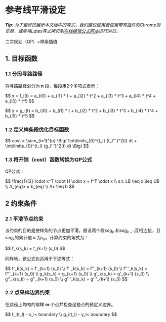 # 参考线平滑设定

_**Tip**: 为了更好的展示本文档中的等式，我们建议使用者使用带有[插件](https://chrome.google.com/webstore/detail/tex-all-the-things/cbimabofgmfdkicghcadidpemeenbffn)的Chrome浏览器，或者将Latex等式拷贝到[在线编辑公式网站](http://www.hostmath.com/)进行浏览。_

二次规划（QP）+样条插值

## 1. 目标函数

### 1.1 分段寻路路径

将寻路路径划分为 **n** 段，每段用2个多项式表示：

<p>
$$
x = f_i(t)
  = a_{i0} + a_{i1} * t + a_{i2} * t^2 + a_{i3} * t^3 + a_{i4} * t^4 + a_{i5} * t^5
$$
</p>

<p>
$$
y = g_i(t) = b_{i0} + b_{i1} * t + b_{i2} * t^2 + b_{i3} * t^3 + b_{i4} * t^4 + b_{i5} * t^5
$$
</p>

### 1.2 定义样条段优化目标函数

<p>
$$
cost = 
\sum_{i=1}^{n} 
\Big(
\int\limits_{0}^{t_i} (f_i''')^2(t) dt 
+ \int\limits_{0}^{t_i} (g_i''')^2(t) dt 
\Big)
$$
</p>

### 1.3 将开销（cost）函数转换为QP公式

QP公式：

<p>
$$
\frac{1}{2} \cdot x^T \cdot H \cdot x + f^T \cdot x 
\\
s.t. LB \leq x \leq UB
\\
A_{eq}x = b_{eq}
\\
Ax \leq b
$$
</p>

## 2 约束条件  

### 2.1 平滑节点约束

该约束的目的是使样条的节点更加平滑。假设两个段$seg_k$ 和$seg_{k+1}$互相连接，且$seg_k$的累计值 **s** 为$s_k$。计算约束的等式为：

<p>
$$
f_k(s_k) = f_{k+1} (s_0)
$$
</p>

同样地，该公式也适用于下述等式：

<p>
$$
f'_k(s_k) = f'_{k+1} (s_0)
\\
f''_k(s_k) = f''_{k+1} (s_0)
\\
f'''_k(s_k) = f'''_{k+1} (s_0)
\\
g_k(s_k) = g_{k+1} (s_0)
\\
g'_k(s_k) = g'_{k+1} (s_0)
\\
g''_k(s_k) = g''_{k+1} (s_0)
\\
g'''_k(s_k) = g'''_{k+1} (s_0)
$$
</p>

### 2.2 点采样边界约束

在路径上均匀的取样 **m** 个点并检查这些点的预定义边界。

<p>
$$
f_i(t_l) - x_l< boundary
\\
g_i(t_l) - y_l< boundary
$$
</p>
